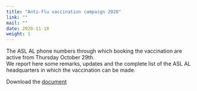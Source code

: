 ```yaml
---
title: "Anti-flu vaccination campaign 2020"
link: ""
mail: ""
date: 2020-11-10
weight: 1
---
```


The ASL AL phone numbers through which booking the vaccination are active from Thursday October 29th.  
We report here some remarks, updates and the complete list of the ASL AL headquarters in which the vaccination can be made.

Download the [document](/documents/campagna_vaccinazione_antinfluenzale_2020.pdf)

